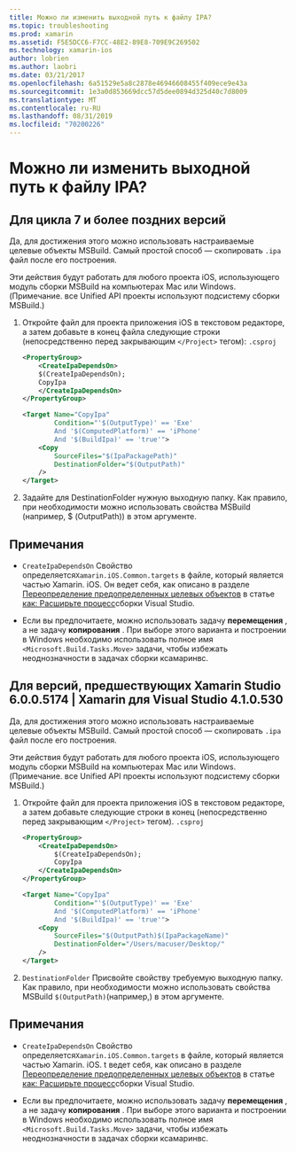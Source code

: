 ```yaml
---
title: Можно ли изменить выходной путь к файлу IPA?
ms.topic: troubleshooting
ms.prod: xamarin
ms.assetid: F5E5DCC6-F7CC-48E2-89E8-709E9C269502
ms.technology: xamarin-ios
author: lobrien
ms.author: laobri
ms.date: 03/21/2017
ms.openlocfilehash: 6a51529e5a8c2878e46946608455f409ece9e43a
ms.sourcegitcommit: 1e3a0d853669dcc57d5dee0894d325d40c7d8009
ms.translationtype: MT
ms.contentlocale: ru-RU
ms.lasthandoff: 08/31/2019
ms.locfileid: "70200226"
---
```

# <a name="can-i-change-the-output-path-of-the-ipa-file"></a>Можно ли изменить выходной путь к файлу IPA?

## <a name="for-cycle-7-and-higher"></a>Для цикла 7 и более поздних версий
Да, для достижения этого можно использовать настраиваемые целевые объекты MSBuild. Самый простой способ — скопировать `.ipa` файл после его построения.

Эти действия будут работать для любого проекта iOS, использующего модуль сборки MSBuild на компьютерах Mac или Windows. (Примечание. все Unified API проекты используют подсистему сборки MSBuild.)

1. Откройте файл для проекта приложения iOS в текстовом редакторе, а затем добавьте в конец файла следующие строки (непосредственно перед закрывающим `</Project>` тегом): `.csproj`

    ```xml
    <PropertyGroup>
        <CreateIpaDependsOn>
        $(CreateIpaDependsOn);
        CopyIpa
        </CreateIpaDependsOn>
    </PropertyGroup>
    
    <Target Name="CopyIpa"
            Condition="'$(OutputType)' == 'Exe'
            And '$(ComputedPlatform)' == 'iPhone'
            And '$(BuildIpa)' == 'true'">
        <Copy
            SourceFiles="$(IpaPackagePath)"
            DestinationFolder="$(OutputPath)"
        />
    </Target>
    ```

2. Задайте для DestinationFolder нужную выходную папку. Как правило, при необходимости можно использовать свойства MSBuild (например, $ (OutputPath)) в этом аргументе.

## <a name="notes"></a>Примечания
- `CreateIpaDependsOn` Свойство определяется`Xamarin.iOS.Common.targets` в файле, который является частью Xamarin. iOS. Он ведет себя, как описано в разделе [Переопределение предопределенных целевых объектов](https://docs.microsoft.com/visualstudio/msbuild/how-to-extend-the-visual-studio-build-process#overriding-predefined-targets) в статье [как: Расширьте процесс](https://docs.microsoft.com/visualstudio/msbuild/how-to-extend-the-visual-studio-build-process)сборки Visual Studio.

- Если вы предпочитаете, можно использовать задачу **перемещения** , а не задачу **копирования** . При выборе этого варианта и построении в Windows необходимо использовать полное имя `<Microsoft.Build.Tasks.Move>` задачи, чтобы избежать неоднозначности в задачах сборки ксамаринвс.

## <a name="for-versions-before-xamarin-studio-6005174--xamarin-for-visual-studio-410530"></a>Для версий, предшествующих Xamarin Studio 6.0.0.5174 | Xamarin для Visual Studio 4.1.0.530

Да, для достижения этого можно использовать настраиваемые целевые объекты MSBuild. Самый простой способ — скопировать `.ipa` файл после его построения.

Эти действия будут работать для любого проекта iOS, использующего модуль сборки MSBuild на компьютерах Mac или Windows. (Примечание. все Unified API проекты используют подсистему сборки MSBuild.)

1. Откройте файл для проекта приложения iOS в текстовом редакторе, а затем добавьте следующие строки в конец (непосредственно перед закрывающим `</Project>` тегом). `.csproj`

    ```xml
    <PropertyGroup>
        <CreateIpaDependsOn>
            $(CreateIpaDependsOn);
            CopyIpa
        </CreateIpaDependsOn>
    </PropertyGroup>

    <Target Name="CopyIpa"
            Condition="'$(OutputType)' == 'Exe'
            And '$(ComputedPlatform)' == 'iPhone'
            And '$(BuildIpa)' == 'true'">
        <Copy
            SourceFiles="$(OutputPath)$(IpaPackageName)"
            DestinationFolder="/Users/macuser/Desktop/"
        />
    </Target>
    ```

2. `DestinationFolder` Присвойте свойству требуемую выходную папку. Как правило, при необходимости можно использовать свойства MSBuild `$(OutputPath)`(например,) в этом аргументе.

## <a name="notes"></a>Примечания
- `CreateIpaDependsOn` Свойство определяется`Xamarin.iOS.Common.targets` в файле, который является частью Xamarin. iOS. t ведет себя, как описано в разделе [Переопределение предопределенных целевых объектов](https://docs.microsoft.com/visualstudio/msbuild/how-to-extend-the-visual-studio-build-process#overriding-predefined-targets) в статье [как: Расширьте процесс](https://docs.microsoft.com/visualstudio/msbuild/how-to-extend-the-visual-studio-build-process)сборки Visual Studio.

- Если вы предпочитаете, можно использовать задачу **перемещения** , а не задачу **копирования** . При выборе этого варианта и построении в Windows необходимо использовать полное имя `<Microsoft.Build.Tasks.Move>` задачи, чтобы избежать неоднозначности в задачах сборки ксамаринвс.
